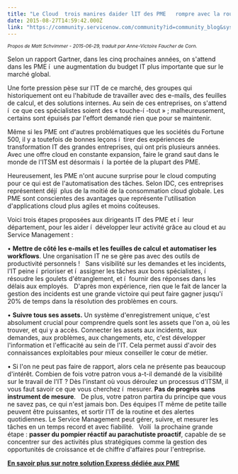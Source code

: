 ```yaml
---
title: "Le Cloud  trois manires daider lIT des PME   rompre avec la routine"
date: 2015-08-27T14:59:42.000Z
link: "https://community.servicenow.com/community?id=community_blog&sys_id=d0ad22a9dbd0dbc01dcaf3231f9619b8"
---
```

<p><span style="font-size: 8pt;"><em>Propos de Matt Schvimmer - 2015-06-29, traduit par Anne-Victoire Faucher de Corn.</em></span></p><p></p><p>Selon un rapport Gartner, dans les cinq prochaines années, on s'attend dans les PME í  une augmentation du budget IT plus importante que sur le marché global.</p><p></p><p>Une forte pression pèse sur l'IT de ce marché, des groupes qui historiquement ont eu l'habitude de travailler avec des e-mails, des feuilles de calcul, et des solutions internes. Au sein de ces entreprises, on s'attend í  ce que ces spécialistes soient des  « touche-í -tout  » ; malheureusement, certains sont épuisés par l'effort demandé rien que pour se maintenir.</p><p></p><p>Même si les PME ont d'autres problématiques que les sociétés du Fortune 500, il y a toutefois de bonnes leçons í  tirer des expériences de transformation IT des grandes entreprises, qui ont pris plusieurs années.   Avec une offre cloud en constante expansion, faire le grand saut dans le monde de l'ITSM est désormais í  la portée de la plupart des PME.</p><p></p><p>Heureusement, les PME n'ont aucune surprise pour le cloud computing pour ce qui est de l'automatisation des tâches. Selon IDC, ces entreprises représentent déjí  plus de la moitié de la consommation cloud globale. Les PME sont conscientes des avantages que représente l'utilisation d'applications cloud plus agiles et moins coûteuses.</p><p></p><p>Voici trois étapes proposées aux dirigeants IT des PME et í  leur département, pour les aider í  développer leur activité grâce au cloud et au Service Management :</p><p>• <strong>Mettre de côté les e-mails et les feuilles de calcul et automatiser les workflows</strong>. Une organisation IT ne se gère pas avec des outils de productivité personnels !   Sans visibilité sur les demandes et les incidents, l'IT peine í  prioriser et í  assigner les tâches aux bons spécialistes, í  résoudre les goulets d'étranglement, et í  fournir des réponses dans les délais aux employés.   D'après mon expérience, rien que le fait de lancer la gestion des incidents est une grande victoire qui peut faire gagner jusqu'í  20% de temps dans la résolution des problèmes en cours.</p><p></p><p>• <strong>Suivre tous ses assets.</strong> Un système d'enregistrement unique, c'est absolument crucial pour comprendre quels sont les assets que l'on a, où les trouver, et qui y a accès. Connecter les assets aux incidents, aux demandes, aux problèmes, aux changements, etc, c'est développer l'information et l'efficacité au sein de l'IT. Cela permet aussi d'avoir des connaissances exploitables pour mieux conseiller le cœur de métier.</p><p></p><p>• Si l'on ne peut pas faire de rapport, alors cela ne présente pas beaucoup d'intérêt. Combien de fois votre patron vous a-t-il demandé de la visibilité sur le travail de l'IT ? Dès l'instant où vous déroulez un processus d'ITSM, il vous faut savoir ce que vous cherchez í  mesurer. <strong>Pas de progrès sans instrument de mesure</strong>.   De plus, votre patron partira du principe que vous ne savez pas, ce qui n'est jamais bon. Des équipes IT même de petite taille peuvent être puissantes, et sortir l'IT de la routine et des alertes quotidiennes. Le Service Management peut gérer, suivre, et mesurer les tâches en un temps record et avec fiabilité.   Voilí  la prochaine grande étape : <strong>passer du pompier réactif au parachutiste proactif</strong>, capable de se concentrer sur des activités plus stratégiques comme la gestion des opportunités de croissance et de chiffre d'affaires pour l'entreprise.</p><p></p><p><a href="http://www.servicenow.com/products/express/smb-service-management-software.html"><strong>En savoir plus sur notre solution Express dédiée aux PME</strong></a></p>